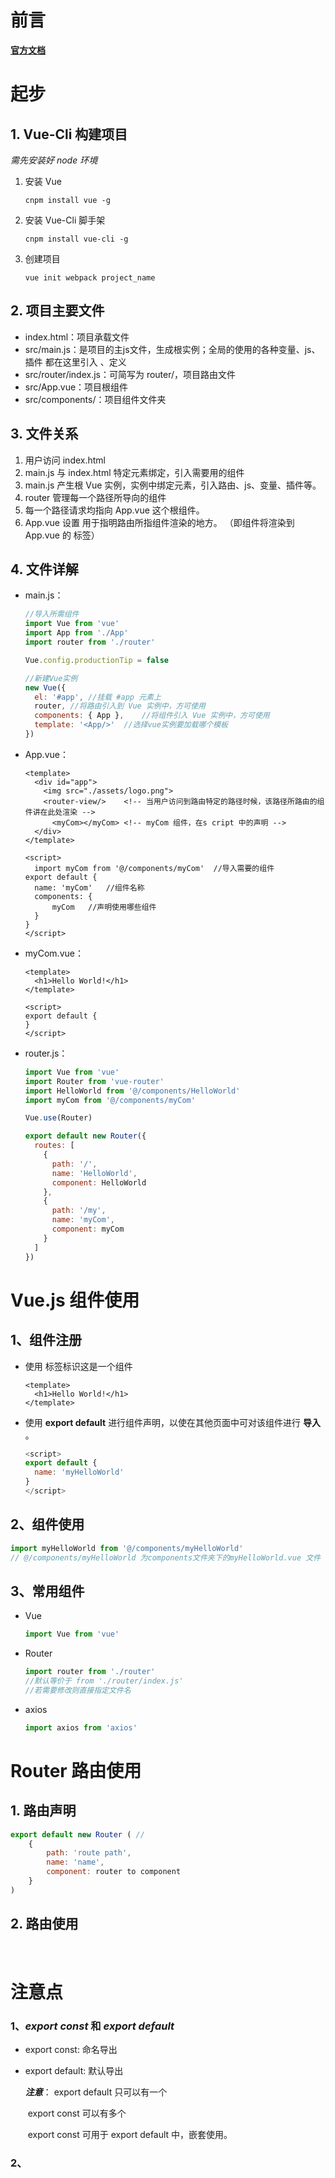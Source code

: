 # 前言

**[官方文档](https://cn.vuejs.org/v2/guide/)**

#  起步

## 1. Vue-Cli 构建项目

*需先安装好 node 环境*

1. 安装 Vue

   ~~~shell
   cnpm install vue -g
   ~~~

2. 安装 Vue-Cli 脚手架

   ~~~shell
   cnpm install vue-cli -g
   ~~~

3. 创建项目

   ~~~shell
   vue init webpack project_name
   ~~~

## 2. 项目主要文件

* index.html：项目承载文件
* src/main.js：是项目的主js文件，生成根实例；全局的使用的各种变量、js、插件 都在这里引入 、定义
* src/router/index.js：可简写为 router/，项目路由文件
* src/App.vue：项目根组件
* src/components/：项目组件文件夹

## 3. 文件关系

1. 用户访问 index.html
2. main.js 与 index.html 特定元素绑定，引入需要用的组件
3. main.js 产生根 Vue 实例，实例中绑定元素，引入路由、js、变量、插件等。
4. router 管理每一个路径所导向的组件
5. 每一个路径请求均指向 App.vue 这个根组件。
6. App.vue 设置 <router-view></router-view> 用于指明路由所指组件渲染的地方。
   （即组件将渲染到 App.vue 的 <router-view></router-view> 标签）

## 4. 文件详解

* main.js：

  ~~~js
  //导入所需组件
  import Vue from 'vue'
  import App from './App'
  import router from './router'
  
  Vue.config.productionTip = false
  
  //新建Vue实例
  new Vue({
    el: '#app',	//挂载 #app 元素上
    router,	//将路由引入到 Vue 实例中，方可使用
    components: { App },	//将组件引入 Vue 实例中，方可使用
    template: '<App/>'	//选择vue实例要加载哪个模板
  })
  ~~~

* App.vue：

  ~~~vue
  <template>
    <div id="app">
      <img src="./assets/logo.png">
      <router-view/>	<!-- 当用户访问到路由特定的路径时候，该路径所路由的组件讲在此处渲染 -->
        <myCom></myCom>	<!-- myCom 组件，在s cript 中的声明 -->
    </div>
  </template>
  
  <script>
    import myCom from '@/components/myCom'	//导入需要的组件
  export default {
    name: 'myCom'	//组件名称
    components: { 
    	myCom 	//声明使用哪些组件
    }
  }
  </script>
  ~~~

* myCom.vue：

  ~~~vue
  <template>
    <h1>Hello World!</h1>
  </template>
  
  <script>
  export default {
  }
  </script>
  ~~~

* router.js：

  ~~~js
  import Vue from 'vue'
  import Router from 'vue-router'
  import HelloWorld from '@/components/HelloWorld'
  import myCom from '@/components/myCom'
  
  Vue.use(Router)
  
  export default new Router({
    routes: [
      {
        path: '/',
        name: 'HelloWorld',
        component: HelloWorld
      },
      {
      	path: '/my',
      	name: 'myCom',
      	component: myCom
      }
    ]
  })
  ~~~

  

# Vue.js 组件使用

## 1、组件注册

* 使用 **<template></template>** 标签标识这是一个组件

  ~~~ Vue
  <template>
  	<h1>Hello World!</h1>
  </template>
  ~~~

* 使用 **export default** 进行组件声明，以使在其他页面中可对该组件进行 **导入** 。

  ~~~ js
  <script>
  export default {
    name: 'myHelloWorld'
  }
  </script>
  ~~~

## 2、组件使用

~~~ javascript
import myHelloWorld from '@/components/myHelloWorld'
// @/components/myHelloWorld 为components文件夹下的myHelloWorld.vue 文件
~~~



## 3、常用组件

* Vue

  ~~~ javascript
  import Vue from 'vue'
  ~~~

* Router

  ~~~ javascript
  import router from './router'
  //默认等价于 from './router/index.js'
  //若需要修改则直接指定文件名
  ~~~

* axios

  ~~~ javascript
  import axios from 'axios'
  ~~~



# Router 路由使用

## 1. 路由声明

~~~js
export default new Router (	//
	{
		path: 'route path',
    	name: 'name',
    	component: router to component
	}
)
~~~

## 2. 路由使用

​	

# 注意点

### 1、***export const*** 和 ***export default*** 

* export const: 命名导出

* export default: 默认导出

  ***注意***： export default 只可以有一个

  ​			export const 可以有多个

  ​			export const 可用于 export default 中，嵌套使用。

### 2、